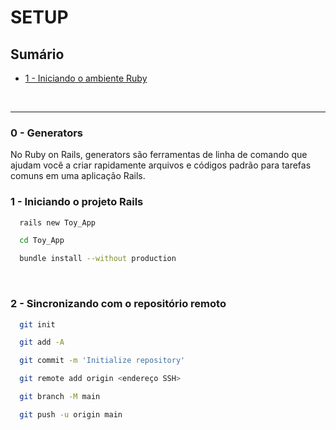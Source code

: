 # SETUP

## Sumário
- [1 - Iniciando o ambiente Ruby](#1---iniciando-o-ambiente-ruby)


<br />

<hr>

### <strong>0 - Generators</strong>
  <p>No Ruby on Rails, generators são ferramentas de linha de comando que ajudam você a criar rapidamente arquivos e códigos padrão para tarefas comuns em uma aplicação Rails.</p>
  

### <strong>1 - Iniciando o projeto Rails</strong>

  ```sh
    rails new Toy_App
  ```

  ```sh
    cd Toy_App
  ```

  ```sh
    bundle install --without production
  ```


 <br />

 ### <strong>2 - Sincronizando com o repositório remoto</strong>

  ```sh
    git init
  ```

  ```sh
    git add -A
  ```

  ```sh
    git commit -m 'Initialize repository'
  ```

  ```sh
    git remote add origin <endereço SSH>
  ```

  ```sh
    git branch -M main
  ```
  ```sh
    git push -u origin main
  ```

 <br />

